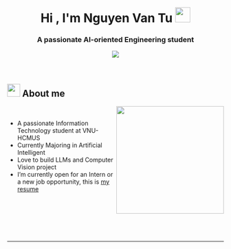 
<h1 align="center"><b>Hi , I'm Nguyen Van Tu </b><img src="https://media.giphy.com/media/hvRJCLFzcasrR4ia7z/giphy.gif" width="35"></h1>
<h3 align="center">A passionate AI-oriented Engineering student</h3>
<!--  -->
<p align="center">
  <a href="https://github.com/DenverCoder1/readme-typing-svg"><img src="https://readme-typing-svg.herokuapp.com?font=Time+New+Roman&color=cyan&size=25&center=true&vCenter=true&width=600&height=100&lines=Nguyen+Van+Tu..&hearts;++;Self-taught+AI/Ml-Oriented+Engineering,;Computer+Science+Student,;Active+Learner/Researcher,;Love+to+learn+new+stuffs..<3"></a>
</p>


<br>



	
## <picture><img src = "https://media.giphy.com/media/Cmr1OMJ2FN0B2/giphy.gif?cid=790b7611b3ji742s4rltlpkabt6hjxjd9o8k5y66bdzh6nfy&ep=v1_gifs_search&rid=giphy.gif&ct=g" width = 30px></picture> **About me**  
<picture> <img align="right" src="https://camo.githubusercontent.com/d1e9733ec79822bcadf8b9a1035840ee511e2f022fe9f652cc163db23dc171d3/68747470733a2f2f6d656469612e67697068792e636f6d2f6d656469612f53576f536b4e36447854737a71494b4571762f67697068792e676966" width = 250px></picture>

<br>

- A passionate Information Technology student at VNU-HCMUS
- Currently Majoring in Artificial Intelligent
- Love to build LLMs and Computer Vision project
- I’m currently open for an Intern or a new job opportunity, this is [my resume](https://file.notion.so/f/f/4507ac21-5c80-4f6a-884c-dbcde1204245/256271e0-5cb2-4b7a-ada0-9e5b3ad66f36/Resume.pdf?table=block&id=19a9f7de-4e12-8018-a6cb-cfa88cd1a19c&spaceId=4507ac21-5c80-4f6a-884c-dbcde1204245&expirationTimestamp=1739577600000&signature=zWGAkRIL8f7j_GolvXHMX0UcgVfNspuP7D6lETS-yJo&downloadName=Resume.pdf)

<br>

<br>
<br>
<br>
<br>

---

